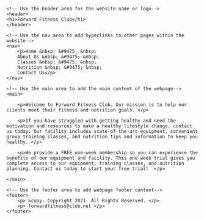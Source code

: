 <!DOCTYPE html>
<!-- This website template was created by: Md Ali-->
<html lang="en">
<head>
	<title>Forward Fitness Club</title>
	<meta charset="utf-8">
</head>
<body>
	
	<!-- Use the header area for the website name or logo-->
	<header>
	<h1>Forward Fitness Club</h1>
	</header>
	
	<!-- Use the nav area to add hyperlinks to other pages within the website-->
	<nav>
		<p>Home &nbsp; &#9475; &nbsp;
		About Us &nbsp; &#9475; &nbsp;
		Classes &nbsp; &#9475; &nbsp;
		Nutrition &nbsp; &#9475; &nbsp;
		Contact Us</p>
	</nav>
	
	<!-- Use the main area to add the main content of the webpage-->
	<main>
	
		<p>Welcome to Forward Fitness Club. Our mission is to help our clients meet their fitness and nutrition goals. </p>
		
		<p>If you have struggled with getting healthy and need the motivation and resources to make a healthy lifestyle change, contact us today. Our facility includes state-of-the-art equipment, convenient group training classes, and nutrition tips and information to keep you healthy. </p>
		
		<p>We provide a FREE one-week membership so you can experience the benefits of our equipment and facility. This one-week trial gives you complete access to our equipment, training classes, and nutrition planning. Contact us today to start your free trial!  </p>
		
	</main>
	
	<!-- Use the footer area to add webpage footer content-->
	<footer>
		<p> &copy; Copyright 2021. All Rights Reserved. </p>
		<p> forwardfitness@club.net </p>
	</footer>
	
</body>
</html>
